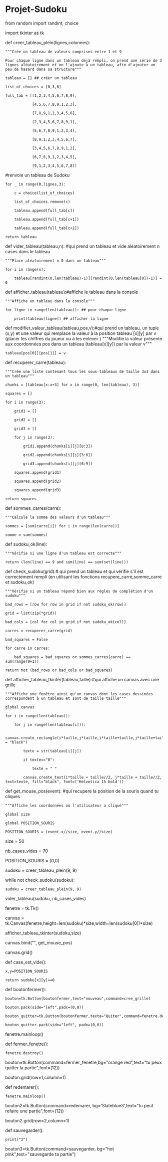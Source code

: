 # Projet-Sudoku

from random import randint, choice

import tkinter as tk

 

def creer_tableau_plein(lignes,colonnes):

    """Crée un tableau de valeurs comprises entre 1 et 9

    Pour chaque ligne dans un tableau déjà rempli, on prend une série de 3 lignes aléatoirement et on l'ajoute à un tableau, afin d'ajouter un peu de hasard dans sa structure"""

    tableau = [] ## créer un tableau

    list_of_choices = [0,3,6]

    full_tab = [[1,2,3,4,5,6,7,8,9],

                [4,5,6,7,8,9,1,2,3],

                [7,8,9,1,2,3,4,5,6],

                [2,3,4,5,6,7,8,9,1],

                [5,6,7,8,9,1,2,3,4],

                [8,9,1,2,3,4,5,6,7],

                [3,4,5,6,7,8,9,1,2],

                [6,7,8,9,1,2,3,4,5],

                [9,1,2,3,4,5,6,7,8]]

#renvoie un tableau de Sudoku

 

    for _ in range(0,lignes,3):

        c = choice(list_of_choices)

        list_of_choices.remove(c)

        tableau.append(full_tab[c])

        tableau.append(full_tab[c+1])

        tableau.append(full_tab[c+2])

    return tableau

 

def vider_tableau(tableau,n): #qui prend un tableau et vide aléatoirement n cases dans le tableau

    """Place aléatoirement n 0 dans un tableau"""

    for i in range(n):

        tableau[randint(0,len(tableau)-1)][randint(0,len(tableau[0])-1)] = 0

 

def afficher_tableau(tableau):#affiche le tableau dans la console

    """Affiche un tableau dans la console"""

    for ligne in range(len(tableau)): ## pour chaque ligne

        print(tableau[ligne]) ## afficher la ligne

 

def modifier_valeur_tableau(tableau,pos,v):#qui prend un tableau, un tuple (x,y) et une valeur qui remplace la valeur à la position tableau [x][y] par v (placer les chiffres du joueur ou à les enlever )    """Modifie la valeur présente aux coordonnées pos dans un tableau (tableau[x][y]) par la valeur v"""

    tableau[pos[0]][pos[1]] = v

 

def recuperer_carre(tableau):

    """Crée une liste contenant tous les sous-tableaux de taille 3x3 dans un tableau"""

    chunks = [tableau[x:x+3] for x in range(0, len(tableau), 3)]

    squares = []

    for i in range(3):

        grid1 = []

        grid2 = []

        grid3 = []

        for j in range(3):

            grid1.append(chunks[i][j][0:3])

            grid2.append(chunks[i][j][3:6])

            grid3.append(chunks[i][j][6:9])

        squares.append(grid1)

        squares.append(grid2)

        squares.append(grid3)

    return squares

 

def sommes_carres(carre):

    """Calcule la somme des valeurs d'un tableau"""

    sommes = [sum(carre[i]) for i in range(len(carre))]

    somme = sum(sommes)

 

def sudoku_ok(line):

    """Vérifie si une ligne d'un tableau est correcte"""

    return (len(line) == 9 and sum(line) == sum(set(line)))

 

def check_sudoku(grid):# qui prend un tableau et qui vérifie s'il est correctement rempli (en utilisant les fonctions recupere_carre,somme_carre et sudoku_ok)

    """Vérifie si un tableau répond bien aux règles de complétion d'un sudoku"""

    bad_rows = [row for row in grid if not sudoku_ok(row)]

    grid = list(zip(*grid))

    bad_cols = [col for col in grid if not sudoku_ok(col)]

    carres = recuperer_carre(grid)

    bad_squares = False

    for carre in carres:

        bad_squares = bad_squares or sommes_carres(carre) == sum(range(9+1))

    return not (bad_rows or bad_cols or bad_squares)

 

def afficher_tableau_tkinter(tableau,taille):#qui affiche un canvas avec une grille

    """Affiche une fenêtre ainsi qu'un canvas dont les cases dessinées correspondent à un tableau et sont de taille taille"""

    global canvas

    for i in range(len(tableau)):

        for j in range(len(tableau[i])):

            canvas.create_rectangle(i*taille,j*taille,i*taille+taille,j*taille+taille,outline = "black")

            texte = str(tableau[i][j])

            if texte=="0":

                texte = " "

            canvas.create_text(i*taille + taille//2, j*taille + taille//2, text=texte, fill="black", font=('Helvetica 15 bold'))




def get_mouse_pos(event): #qui recupere la position de la souris quand tu cliques

    """Affiche les coordonnées où l'utilisateur a cliqué"""

    global size

    global POSITION_SOURIS

    POSITION_SOURIS = (event.x//size, event.y//size)

 

size = 50

nb_cases_vides = 70

POSITION_SOURIS = (0,0)

 

sudoku = creer_tableau_plein(9, 9)

while not check_sudoku(sudoku):

    sudoku = creer_tableau_plein(9, 9)

vider_tableau(sudoku, nb_cases_vides)

 

fenetre = tk.Tk()

canvas = tk.Canvas(fenetre,height=len(sudoku)*size,width=len(sudoku[0])*size)

afficher_tableau_tkinter(sudoku,size)

canvas.bind("<Button-1>", get_mouse_pos)

canvas.grid()

 

def case_est_vide():

    x,y=POSITION_SOURIS

    return sudoku[x][y]==0

 

def boutonfermer():

    bouton=tk.Button(boutonfermer,text="nouveau",command=cree_grille)

    bouton.pack(side="left",padx=(0,0))

    bouton_quitter=tk.Button(boutonfermer,texte="Quiter",command=fenetre.destroy)

    bouton_quitter.pack(side="left", padx=(0,0))

   

fenetre.mainloop()

 

def fermer_fenetre():

    fenetre.destroy()

 

bouton=tk.Button(command=fermer_fenetre,bg="orange red",text="tu peux quitter la partie",font=(12))

bouton.grid(row=1,column=1)

def redemarer():

    fenetre.mainloop()

 

bouton2=tk.Button(command=redemarer, bg='Slateblue3',text="tu peut refaire une partie",font=(12))

bouton2.grid(row=2,column=1)

 

def sauvegarder():

    print("3")

   

 

bouton3=tk.Button(command=sauvegarder, bg="hot pink",text="sauvegarde ta partie")